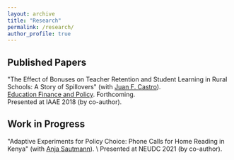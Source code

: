 ```yaml
---
layout: archive
title: "Research"
permalink: /research/
author_profile: true
---
```


## Published Papers

"The Effect of Bonuses on Teacher Retention and Student Learning in Rural Schools: A Story of Spillovers" (with [Juan F. Castro](https://sites.google.com/view/juanfcastro/)). <a href="https://direct.mit.edu/edfp/article-abstract/doi/10.1162/edfp_a_00348/100731/The-Effect-of-Bonuses-on-Teacher-Retention-and"><i class="fa fa-fw fa-link" aria-hidden="true"></i></a> \
<u>Education Finance and Policy</u>. Forthcoming. \
Presented at IAAE 2018 (by co-author).

## Work in Progress
"Adaptive Experiments for Policy Choice: Phone Calls for Home Reading in Kenya" (with [Anja Sautmann](https://sites.google.com/site/anjasautmann/home)). \ 
Presented at NEUDC 2021 (by co-author).


 